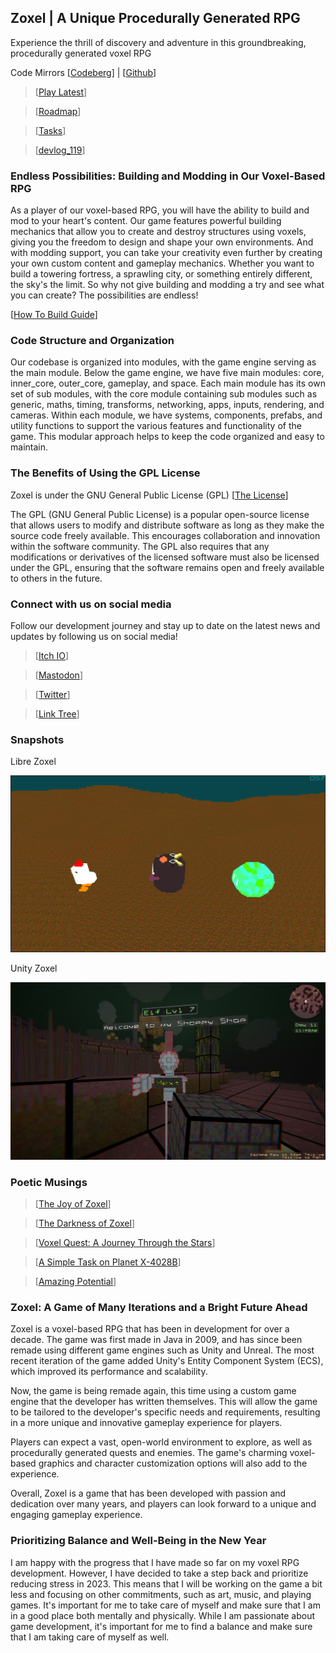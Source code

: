 ## Zoxel | A Unique Procedurally Generated RPG

Experience the thrill of discovery and adventure in this groundbreaking, procedurally generated voxel RPG

Code Mirrors [[Codeberg](https://codeberg.org/deus/zoxel)] | [[Github](https://github.com/deus369/zoxel)]

> [[Play Latest](https://deus369.github.io/zoxel-play/)]

> [[Roadmap](documents/roadmap.md)]

> [[Tasks](documents/todos/todo-main.md)]

> [[devlog_119](https://www.youtube.com/watch?v=Yb5DiXVt1k0.mp4)]

### Endless Possibilities: Building and Modding in Our Voxel-Based RPG

As a player of our voxel-based RPG, you will have the ability to build and mod to your heart's content. Our game features powerful building mechanics that allow you to create and destroy structures using voxels, giving you the freedom to design and shape your own environments. And with modding support, you can take your creativity even further by creating your own custom content and gameplay mechanics. Whether you want to build a towering fortress, a sprawling city, or something entirely different, the sky's the limit. So why not give building and modding a try and see what you can create? The possibilities are endless!

[[How To Build Guide](documents/howtos/howto-build.md)]

### Code Structure and Organization

Our codebase is organized into modules, with the game engine serving as the main module. Below the game engine, we have five main modules: core, inner_core, outer_core, gameplay, and space. Each main module has its own set of sub modules, with the core module containing sub modules such as generic, maths, timing, transforms, networking, apps, inputs, rendering, and cameras. Within each module, we have systems, components, prefabs, and utility functions to support the various features and functionality of the game. This modular approach helps to keep the code organized and easy to maintain.

### The Benefits of Using the GPL License

Zoxel is under the GNU General Public License (GPL) [[The License](license)]

The GPL (GNU General Public License) is a popular open-source license that allows users to modify and distribute software as long as they make the source code freely available. This encourages collaboration and innovation within the software community. The GPL also requires that any modifications or derivatives of the licensed software must also be licensed under the GPL, ensuring that the software remains open and freely available to others in the future.

### Connect with us on social media

Follow our development journey and stay up to date on the latest news and updates by following us on social media!

> [[Itch IO](https://deus0.itch.io/zoxel)]

> [[Mastodon](https://mastodon.gamedev.place/@deus)]

> [[Twitter](https://twitter.com/deusxyz)]

> [[Link Tree](https://linktr.ee/lorddeus)]

### Snapshots

Libre Zoxel

![Zoxel](/documents/screenshots/screenshot_2022-12-31_15-18-13.png?raw=false "Zoxel")

Unity Zoxel

![Unity Zoxel](/documents/screenshots/zoxel_unity_00.png?raw=false "Old Zoxel")

### Poetic Musings

> [[The Joy of Zoxel](documents/poems/poem_0.md)]

> [[The Darkness of Zoxel](documents/poems/poem_1.md)]

> [[Voxel Quest: A Journey Through the Stars](documents/poems/poem_2.md)]

> [[A Simple Task on Planet X-4028B](documents/poems/poem_3.md)]

> [[Amazing Potential](documents/reviews/review_0.md)]

### Zoxel: A Game of Many Iterations and a Bright Future Ahead

Zoxel is a voxel-based RPG that has been in development for over a decade. The game was first made in Java in 2009, and has since been remade using different game engines such as Unity and Unreal. The most recent iteration of the game added Unity's Entity Component System (ECS), which improved its performance and scalability.

Now, the game is being remade again, this time using a custom game engine that the developer has written themselves. This will allow the game to be tailored to the developer's specific needs and requirements, resulting in a more unique and innovative gameplay experience for players.

Players can expect a vast, open-world environment to explore, as well as procedurally generated quests and enemies. The game's charming voxel-based graphics and character customization options will also add to the experience.

Overall, Zoxel is a game that has been developed with passion and dedication over many years, and players can look forward to a unique and engaging gameplay experience.

### Prioritizing Balance and Well-Being in the New Year

I am happy with the progress that I have made so far on my voxel RPG development. However, I have decided to take a step back and prioritize reducing stress in 2023. This means that I will be working on the game a bit less and focusing on other commitments, such as art, music, and playing games. It's important for me to take care of myself and make sure that I am in a good place both mentally and physically. While I am passionate about game development, it's important for me to find a balance and make sure that I am taking care of myself as well.